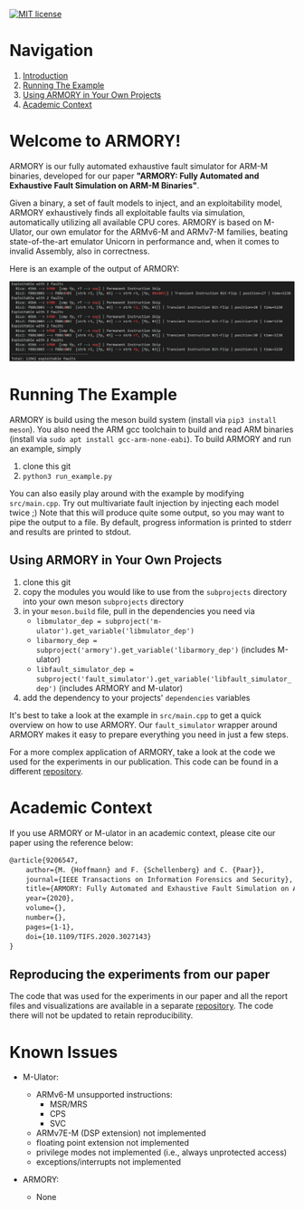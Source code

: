 [![MIT license](https://img.shields.io/badge/License-MIT-blue.svg)](https://lbesson.mit-license.org/)


# Navigation
1. [Introduction](#introduction)
2. [Running The Example](#build-instructions)
3. [Using ARMORY in Your Own Projects](#quickstart)
4. [Academic Context](#academic-context)

# Welcome to ARMORY! <a name="introduction"></a>

ARMORY is our fully automated exhaustive fault simulator for ARM-M binaries, developed for our paper **"ARMORY: Fully Automated and Exhaustive Fault Simulation on ARM-M Binaries"**.

Given a binary, a set of fault models to inject, and an exploitability model, ARMORY exhaustively finds all exploitable faults via simulation, automatically utilizing all available CPU cores.
ARMORY is based on M-Ulator, our own emulator for the ARMv6-M and ARMv7-M families, beating state-of-the-art emulator Unicorn in performance and, when it comes to invalid Assembly, also in correctness.

Here is an example of the output of ARMORY:

![Screenshot](screenshot.png "ARMORY Example Output")

# Running The Example <a name="build-instructions"></a>

ARMORY is build using the meson build system (install via `pip3 install meson`).
You also need the ARM gcc toolchain to build and read ARM binaries (install via  `sudo apt install gcc-arm-none-eabi`).
To build ARMORY and run an example, simply
1. clone this git
2. `python3 run_example.py`

You can also easily play around with the example by modifying `src/main.cpp`.
Try out multivariate fault injection by injecting each model twice ;)
Note that this will produce quite some output, so you may want to pipe the output to a file.
By default, progress information is printed to stderr and results are printed to stdout.

## Using ARMORY in Your Own Projects <a name="quickstart"></a>
1. clone this git
2. copy the modules you would like to use from the `subprojects` directory into your own meson `subprojects` directory
3. in your `meson.build` file, pull in the dependencies you need via
    * `libmulator_dep = subproject('m-ulator').get_variable('libmulator_dep')`
    * `libarmory_dep = subproject('armory').get_variable('libarmory_dep')` (includes M-ulator)
    * `libfault_simulator_dep = subproject('fault_simulator').get_variable('libfault_simulator_dep')` (includes ARMORY and M-ulator)
4. add the dependency to your projects' `dependencies` variables

It's best to take a look at the example in `src/main.cpp` to get a quick overview on how to use ARMORY.
Our `fault_simulator` wrapper around ARMORY makes it easy to prepare everything you need in just a few steps.

For a more complex application of ARMORY, take a look at the code we used for the experiments in our publication.
This code can be found in a different [repository](https://github.com/emsec/arm-fault-simulator-paper-results).


# Academic Context <a name="academic-context"></a>

If you use ARMORY or M-ulator in an academic context, please cite our paper using the reference below:
```latex
@article{9206547,
    author={M. {Hoffmann} and F. {Schellenberg} and C. {Paar}},
    journal={IEEE Transactions on Information Forensics and Security},
    title={ARMORY: Fully Automated and Exhaustive Fault Simulation on ARM-M Binaries},
    year={2020},
    volume={},
    number={},
    pages={1-1},
    doi={10.1109/TIFS.2020.3027143}
}
```

## Reproducing the experiments from our paper
The code that was used for the experiments in our paper and all the report files and visualizations are available in a separate [repository](https://github.com/emsec/arm-fault-simulator-paper-results).
The code there will not be updated to retain reproducibility.


# Known Issues
- M-Ulator:
    - ARMv6-M unsupported instructions:
        - MSR/MRS
        - CPS
        - SVC
    - ARMv7E-M (DSP extension) not implemented
    - floating point extension not implemented
    - privilege modes not implemented (i.e., always unprotected access)
    - exceptions/interrupts not implemented

- ARMORY:
    - None
